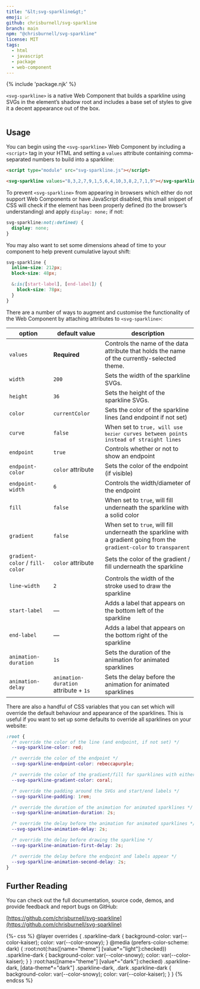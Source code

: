```yaml
---
title: "&lt;svg-sparkline&gt;"
emoji: 📈
github: chrisburnell/svg-sparkline
branch: main
npm: "@chrisburnell/svg-sparkline"
license: MIT
tags:
  - html
  - javascript
  - package
  - web-component
---
```


<figure>
    <svg-sparkline values="8,3,2,7,9,1,5,6,4,10,3,8,2,7,1,9" fill="true" curve="true"></svg-sparkline>
</figure>

{% include 'package.njk' %}

<code>&lt;svg-sparkline&gt;</code> is a native Web Component that builds a sparkline using SVGs in the element’s shadow root and includes a base set of styles to give it a decent appearance out of the box.

<div class=" [ grid ] " stlye="--min-inline-size: 212px;">
	<article style="display: grid; place-items: center;">
		<svg-sparkline values="0,0,0,0,0,0,0,0,4,0,0,4,9,1,4,5,2,4,2,6,4,6,4,6,5,4" gradient-color="var(--color-raven)" fill="true" endpoint-color="var(--color-maple)" curve="true" animate="true" start-label="Start" end-label="End"></svg-sparkline>
	</article>
	<article class="sparkline-dark" style="display: grid; place-items: center;">
		<svg-sparkline values="0,0,0,0,0,0,0,0,4,0,0,4,9,1,4,5,2,4,2,6,4,6,4,6,5,4" gradient-color="var(--color-raven)" fill="true" endpoint-color="var(--color-maple)" curve="true" animate="true" start-label="Start" end-label="End"></svg-sparkline>
	</article>
	<article style="display: grid; place-items: center;">
		<svg-sparkline values="0,0,0,0,0,0,0,0,4,0,0,4,9,1,4,5,2,4,2,6,4,6,4,6,5,4" endpoint-color="var(--color-maple)"></svg-sparkline>
	</article>
	<article style="display: grid; place-items: center;">
		<svg-sparkline values="0,0,0,0,0,0,0,0,4,0,0,4,9,1,4,5,2,4,2,6,4,6,4,6,5,4" endpoint="false"></svg-sparkline>
	</article>
	<article style="display: grid; place-items: center;">
		<svg-sparkline values="0,0,0,0,0,0,0,0,4,0,0,4,9,1,4,5,2,4,2,6,4,6,4,6,5,4" gradient="true" gradient-color="var(--color-rss)" endpoint-color="var(--color-maple)"></svg-sparkline>
	</article>
	<article style="display: grid; place-items: center;" data-theme="matrix">
		<svg-sparkline values="0,0,0,0,0,0,0,0,4,0,0,4,9,1,4,5,2,4,2,6,4,6,4,6,5,4" gradient-color="var(--color-raven)" fill="true" endpoint-color="var(--color-maple)" curve="true"></svg-sparkline>
	</article>
	<article style="display: grid; place-items: center;" data-theme="koala">
		<svg-sparkline values="0,0,0,0,0,0,0,0,4,0,0,4,9,1,4,5,2,4,2,6,4,6,4,6,5,4" gradient-color="var(--color-raven)" fill="true" endpoint-color="var(--color-maple)" curve="true"></svg-sparkline>
	</article>
	<article style="display: grid; place-items: center;" data-theme="red-alert">
		<svg-sparkline values="0,0,0,0,0,0,0,0,4,0,0,4,9,1,4,5,2,4,2,6,4,6,4,6,5,4" gradient-color="var(--color-raven)" fill="true" endpoint-color="var(--color-maple)" curve="true"></svg-sparkline>
	</article>
</div>

## Usage

You can begin using the <code>&lt;svg-sparkline&gt;</code> Web Component by including a <code>&lt;script&gt;</code> tag in your HTML and setting a <code>values</code> attribute containing comma-separated numbers to build into a sparkline:

```html
<script type="module" src="svg-sparkline.js"></script>

<svg-sparkline values="8,3,2,7,9,1,5,6,4,10,3,8,2,7,1,9"></svg-sparkline>
```

To prevent <code>&lt;svg-sparkline&gt;</code> from appearing in browsers which either do not support Web Components or have JavaScript disabled, this small snippet of CSS will check if the element has been properly defined (to the browser’s understanding) and apply `display: none;` if not:

```css
svg-sparkline:not(:defined) {
  display: none;
}
```

You may also want to set some dimensions ahead of time to your component to help prevent cumulative layout shift:

```css
svg-sparkline {
  inline-size: 212px;
  block-size: 48px;

  &:is([start-label], [end-label]) {
    block-size: 78px;
  }
}
```

There are a number of ways to augment and customise the functionality of the Web Component by attaching attributes to <code>&lt;svg-sparkline&gt;</code>:

<table>
    <thead>
        <tr>
            <th>option</th>
            <th>default value</th>
            <th>description</th>
        </tr>
    </thead>
    <tbody>
        <tr>
            <td><code>values</code></td>
            <td><strong>Required</strong></td>
            <td>Controls the name of the data attribute that holds the name of the currently-selected theme.</td>
        </tr>
        <tr>
            <td><code>width</code></td>
            <td><code>200</code></td>
            <td>Sets the width of the sparkline SVGs.</td>
        </tr>
        <tr>
            <td><code>height</code></td>
            <td><code>36</code></td>
            <td>Sets the height of the sparkline SVGs.</td>
        </tr>
        <tr>
            <td><code>color</code></td>
            <td><code>currentColor</code></td>
            <td>Sets the color of the sparkline lines (and endpoint if not set)</td>
        </tr>
        <tr>
            <td><code>curve</code></td>
            <td><code>false</code></td>
            <td>When set to <code>true</true>, will use <code>bezier</code> curves between points instead of straight lines</td>
        </tr>
        <tr>
            <td><code>endpoint</code></td>
            <td><code>true</code></td>
            <td>Controls whether or not to show an endpoint</td>
        </tr>
        <tr>
            <td><code>endpoint-color</code></td>
            <td><code>color</code> attribute</td>
            <td>Sets the color of the endpoint (if visible)</td>
        </tr>
        <tr>
            <td><code>endpoint-width</code></td>
            <td><code>6</code></td>
            <td>Controls the width/diameter of the endpoint</td>
        </tr>
        <tr>
            <td><code>fill</code></td>
            <td><code>false</code></td>
            <td>When set to <code>true</code>, will fill underneath the sparkline with a solid color</td>
        </tr>
        <tr>
            <td><code>gradient</code></td>
            <td><code>false</code></td>
            <td>When set to <code>true</code>, will fill underneath the sparkline with a gradient going from the <code>gradient-color</code> to <code>transparent</code></td>
        </tr>
        <tr>
            <td><code>gradient-color</code> / <code>fill-color</code></td>
            <td><code>color</code> attribute</td>
            <td>Sets the color of the gradient / fill underneath the sparkline</td>
        </tr>
        <tr>
            <td><code>line-width</code></td>
            <td><code>2</code></td>
            <td>Controls the width of the stroke used to draw the sparkline</td>
        </tr>
        <tr>
            <td><code>start-label</code></td>
            <td>—</td>
            <td>Adds a label that appears on the bottom left of the sparkline</td>
        </tr>
        <tr>
            <td><code>end-label</code></td>
            <td>—</td>
            <td>Adds a label that appears on the bottom right of the sparkline</td>
        </tr>
        <tr>
            <td><code>animation-duration</code></td>
            <td><code>1s</code></td>
            <td>Sets the duration of the animation for animated sparklines</td>
        </tr>
        <tr>
            <td><code>animation-delay</code></td>
            <td><code>animation-duration</code> attribute + <code>1s</code></td>
            <td>Sets the delay before the animation for animated sparklines</td>
        </tr>
    </tbody>
</table>

There are also a handful of CSS variables that you can set which will override the default behaviour and appearance of the sparklines. This is useful if you want to set up some defaults to override all sparklines on your website:

```css
:root {
  /* override the color of the line (and endpoint, if not set) */
  --svg-sparkline-color: red;

  /* override the color of the endpoint */
  --svg-sparkline-endpoint-color: rebeccapurple;

  /* override the color of the gradient/fill for sparklines with either */
  --svg-sparkline-gradient-color: coral;

  /* override the padding around the SVGs and start/end labels */
  --svg-sparkline-padding: 1rem;

  /* override the duration of the animation for animated sparklines */
  --svg-sparkline-animation-duration: 2s;

  /* override the delay before the animation for animated sparklines */
  --svg-sparkline-animation-delay: 2s;

  /* override the delay before drawing the sparkline */
  --svg-sparkline-animation-first-delay: 2s;

  /* override the delay before the endpoint and labels appear */
  --svg-sparkline-animation-second-delay: 2s;
}
```

## Further Reading

You can check out the full documentation, source code, demos, and provide feedback and report bugs on GitHub:

[https://github.com/chrisburnell/svg-sparkline](https://github.com/chrisburnell/svg-sparkline)

{%- css %}
@layer overrides {
    .sparkline-dark {
        background-color: var(--color-kaiser);
        color: var(--color-snowy);
    }
    @media (prefers-color-scheme: dark) {
        :root:not(:has([name="theme"] [value*="light"]:checked)) .sparkline-dark {
            background-color: var(--color-snowy);
            color: var(--color-kaiser);
        }
    }
    :root:has([name="theme"] [value*="dark"]:checked) .sparkline-dark,
    [data-theme*="dark"] .sparkline-dark,
    .dark .sparkline-dark {
        background-color: var(--color-snowy);
        color: var(--color-kaiser);
    }
}
{% endcss %}
